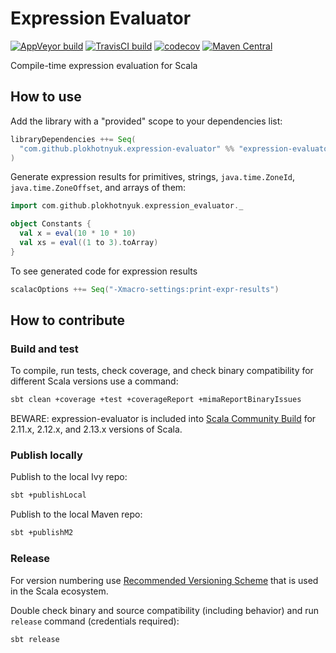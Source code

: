 # Expression Evaluator

[![AppVeyor build](https://ci.appveyor.com/api/projects/status/ucgumug0m3flbyu8/branch/master?svg=true)](https://ci.appveyor.com/project/plokhotnyuk/expression-evaluator/branch/master)
[![TravisCI build](https://travis-ci.org/plokhotnyuk/expression-evaluator.svg?branch=master)](https://travis-ci.org/plokhotnyuk/expression-evaluator) 
[![codecov](https://codecov.io/gh/plokhotnyuk/expression-evaluator/branch/master/graph/badge.svg)](https://codecov.io/gh/plokhotnyuk/expression-evaluator)
[![Maven Central](https://img.shields.io/badge/maven--central-0.1.1-blue.svg)](https://search.maven.org/search?q=com.github.plokhotnyuk.expression-evaluator)

Compile-time expression evaluation for Scala

## How to use

Add the library with a "provided" scope to your dependencies list:

```sbt
libraryDependencies ++= Seq(
  "com.github.plokhotnyuk.expression-evaluator" %% "expression-evaluator" % "0.1.1" % Provided // required only in compile-time
)
```

Generate expression results for primitives, strings, `java.time.ZoneId`, `java.time.ZoneOffset`, and arrays of them:
    
```scala
import com.github.plokhotnyuk.expression_evaluator._

object Constants {
  val x = eval(10 * 10 * 10)
  val xs = eval((1 to 3).toArray)
}
```

To see generated code for expression results

```sbt
scalacOptions ++= Seq("-Xmacro-settings:print-expr-results")
```

## How to contribute

### Build and test

To compile, run tests, check coverage, and check binary compatibility for different Scala versions use a command:

```sh
sbt clean +coverage +test +coverageReport +mimaReportBinaryIssues
```

BEWARE: expression-evaluator is included into [Scala Community Build](https://github.com/scala/community-builds)
 for 2.11.x, 2.12.x, and 2.13.x versions of Scala.

### Publish locally

Publish to the local Ivy repo:

```sh
sbt +publishLocal
```

Publish to the local Maven repo:

```sh
sbt +publishM2
```

### Release

For version numbering use [Recommended Versioning Scheme](http://docs.scala-lang.org/overviews/core/binary-compatibility-for-library-authors.html#recommended-versioning-scheme)
that is used in the Scala ecosystem.

Double check binary and source compatibility (including behavior) and run `release` command (credentials required):

```sh
sbt release
```
